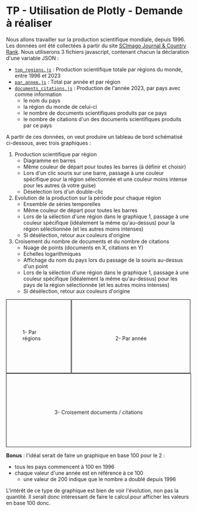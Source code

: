# TP - Utilisation de Plotly - Demande à réaliser

Nous allons travailler sur la production scientifique mondiale, depuis 1996. Les données ont été collectées à partir du site [SCImago Journal & Country Rank](http://www.scimagojr.com/help.php). Nous utiliserons 3 fichiers javascript, contenant chacun la déclaration d'une variable JSON :

- [`top_regions.js`](seance2/top_regions.js) : Production scientifique totale par régions du monde, entre 1996 et 2023
- [`par_annee.js`](seance2/par_annee.js) : Total par année et par région
- [`documents_citations.js`](seance2/documents_citations.js) : Production de l'année 2023, par pays avec comme information
    - le nom du pays
    - la région du monde de celui-ci
    - le nombre de documents scientifiques produits par ce pays
    - le nombre de citations d'un des documents scientifiques produits par ce pays

A partir de ces données, on veut produire un tableau de bord schématisé ci-dessous, avec trois graphiques :

1. Production scientifique par région 
    - Diagramme en barres
    - Même couleur de départ pour toutes les barres (à définir et choisir)
    - Lors d'un clic souris sur une barre, passage à une couleur spécifique pour la région sélectionnée et une couleur moins intense pour les autres (à votre guise)
    - Déselection lors d'un double-clic
2. Evolution de la production sur la période pour chaque région
    - Ensemble de séries temporelles
    - Même couleur de départ pour toutes les barres
    - Lors de la sélection d'une région dans le graphique 1, passage à une couleur spécifique (idéalement la même qu'au-dessus) pour la région sélectionnée (et les autres moins intenses)
    - Si désélection, retour aux couleurs d'origine
3. Croisement du nombre de documents et du nombre de citations
    - Nuage de points (documents en X, citations en Y)
    - Echelles logarithmiques
    - Affichage du nom du pays lors du passage de la souris au-dessus d'un point
    - Lors de la sélection d'une région dans le graphique 1, passage à une couleur spécifique (idéalement la même qu'au-dessus) pour les pays de la région sélectionnée (et les autres moins intenses)
    - Si désélection, retour aux couleurs d'origine

<div>
    <div style="float: left; width: 35%; height: 200px; border: solid 1px black; position: relative;">
        <p style="position: absolute; top: 50%; left: 50%; transform: translate(-50%, -100%);">1- Par régions</p>
    </div>
    <div style="float: right; width: 64%; height: 200px; border: solid 1px black; position: relative;">
        <p style="position: absolute; top: 50%; left: 50%; transform: translate(-50%, -100%);">2- Par année</p>
    </div>
    <div style="clear:both"></div>
    <div style="width: 100%; height: 200px; border: solid 1px black; position: relative;">
        <p style="position: absolute; top: 50%; left: 50%; transform: translate(-50%, -100%);">3- Croisement documents / citations</p>
    </div>
</div>


**Bonus** : l'idéal serait de faire un graphique en base 100 pour le 2 :

- tous les pays commencent à 100 en 1996
- chaque valeur d'une année est en référence à ce 100
    - une valeur de 200 indique que le nombre a doublé depuis 1996
    
L'intérêt de ce type de graphique est bien de voir l'évolution, non pas la quantité. Il serait donc intéressant de faire le calcul pour afficher les valeurs en base 100 donc.
